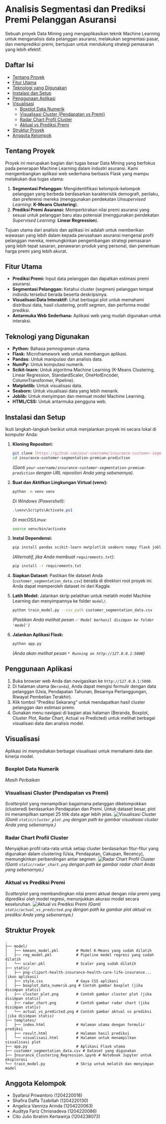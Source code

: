 # Analisis Segmentasi dan Prediksi Premi Pelanggan Asuransi

Sebuah proyek Data Mining yang mengaplikasikan teknik Machine Learning untuk menganalisis data pelanggan asuransi, melakukan segmentasi pasar, dan memprediksi premi, bertujuan untuk mendukung strategi pemasaran yang lebih efektif.

## Daftar Isi
- [Tentang Proyek](#tentang-proyek)
- [Fitur Utama](#fitur-utama)
- [Teknologi yang Digunakan](#teknologi-yang-digunakan)
- [Instalasi dan Setup](#instalasi-dan-setup)
- [Penggunaan Aplikasi](#penggunaan-aplikasi)
- [Visualisasi](#visualisasi)
  - [Boxplot Data Numerik](#boxplot-data-numerik)
  - [Visualisasi Cluster (Pendapatan vs Premi)](#visualisasi-cluster-pendapatan-vs-premi)
  - [Radar Chart Profil Cluster](#radar-chart-profil-cluster)
  - [Aktual vs Prediksi Premi](#aktual-vs-prediksi-premi)
- [Struktur Proyek](#struktur-proyek)
- [Anggota Kelompok](#anggota-kelompok)

## Tentang Proyek
Proyek ini merupakan bagian dari tugas besar Data Mining yang berfokus pada penerapan Machine Learning dalam industri asuransi. Kami mengembangkan aplikasi web sederhana berbasis Flask yang mampu melakukan dua tugas utama:
1.  **Segmentasi Pelanggan:** Mengidentifikasi kelompok-kelompok pelanggan yang berbeda berdasarkan karakteristik demografi, perilaku, dan preferensi mereka (menggunakan pendekatan *Unsupervised Learning*: **K-Means Clustering**).
2.  **Prediksi Premi Asuransi:** Memperkirakan nilai premi asuransi yang sesuai untuk pelanggan baru atau potensial (menggunakan pendekatan *Supervised Learning*: **Linear Regression**).

Tujuan utama dari analisis dan aplikasi ini adalah untuk memberikan wawasan yang lebih dalam kepada perusahaan asuransi mengenai profil pelanggan mereka, memungkinkan pengembangan strategi pemasaran yang lebih tepat sasaran, penawaran produk yang personal, dan penentuan harga premi yang lebih akurat.

## Fitur Utama
* **Prediksi Premi:** Input data pelanggan dan dapatkan estimasi premi asuransi.
* **Segmentasi Pelanggan:** Ketahui cluster (segmen) pelanggan tempat individu tersebut berada beserta deskripsinya.
* **Visualisasi Data Interaktif:** Lihat berbagai plot untuk memahami distribusi data, hasil clustering, profil segmen, dan performa model prediksi.
* **Antarmuka Web Sederhana:** Aplikasi web yang mudah digunakan untuk interaksi.

## Teknologi yang Digunakan
* **Python:** Bahasa pemrograman utama.
* **Flask:** Microframework web untuk membangun aplikasi.
* **Pandas:** Untuk manipulasi dan analisis data.
* **NumPy:** Untuk komputasi numerik.
* **Scikit-learn:** Untuk algoritma Machine Learning (K-Means Clustering, Linear Regression, StandardScaler, OneHotEncoder, ColumnTransformer, Pipeline).
* **Matplotlib:** Untuk visualisasi data.
* **Seaborn:** Untuk visualisasi data yang lebih menarik.
* **Joblib:** Untuk menyimpan dan memuat model Machine Learning.
* **HTML/CSS:** Untuk antarmuka pengguna web.

## Instalasi dan Setup

Ikuti langkah-langkah berikut untuk menjalankan proyek ini secara lokal di komputer Anda:

1.  **Kloning Repositori:**
    ```bash
    git clone [https://github.com/your-username/insurance-customer-segmentation-premium-prediction.git](https://github.com/your-username/insurance-customer-segmentation-premium-prediction.git)
    cd insurance-customer-segmentation-premium-prediction
    ```
    *(Ganti `your-username/insurance-customer-segmentation-premium-prediction` dengan URL repositori Anda yang sebenarnya).*

2.  **Buat dan Aktifkan Lingkungan Virtual (venv):**
    ```bash
    python -m venv venv
    ```
    *Di Windows (Powershell):*
    ```powershell
    .\venv\Scripts\Activate.ps1
    ```
    *Di macOS/Linux:*
    ```bash
    source venv/bin/activate
    ```

3.  **Instal Dependensi:**
    ```bash
    pip install pandas scikit-learn matplotlib seaborn numpy flask joblib
    ```
    *(Alternatif, jika Anda membuat `requirements.txt`):*
    ```bash
    pip install -r requirements.txt
    ```

4.  **Siapkan Dataset:**
    Pastikan file dataset Anda (`customer_segmentation_data.csv`) berada di direktori root proyek ini. Anda dapat memperoleh dataset ini dari Kaggle.

5.  **Latih Model:**
    Jalankan skrip pelatihan untuk melatih model Machine Learning dan menyimpannya ke folder `model/`.
    ```bash
    python train_model.py --csv_path customer_segmentation_data.csv
    ```
    *(Pastikan Anda melihat pesan `✅ Model berhasil disimpan ke folder 'model'`)*

6.  **Jalankan Aplikasi Flask:**
    ```bash
    python app.py
    ```
    *(Anda akan melihat pesan `* Running on http://127.0.0.1:5000`)*

## Penggunaan Aplikasi

1.  Buka browser web Anda dan navigasikan ke `http://127.0.0.1:5000`.
2.  Di halaman utama (`Beranda`), Anda dapat mengisi formulir dengan data pelanggan (Usia, Pendapatan Tahunan, Besarnya Pertanggungan, Riwayat Pembelian Terakhir).
3.  Klik tombol "Prediksi Sekarang" untuk mendapatkan hasil cluster pelanggan dan estimasi premi.
4.  Gunakan menu navigasi di bagian atas halaman (Beranda, Boxplot, Cluster Plot, Radar Chart, Actual vs Predicted) untuk melihat berbagai visualisasi data dan analisis model.

## Visualisasi

Aplikasi ini menyediakan berbagai visualisasi untuk memahami data dan kinerja model.

### Boxplot Data Numerik
*Masih Perbaikan*

### Visualisasi Cluster (Pendapatan vs Premi)
*Scatterplot* yang menampilkan bagaimana pelanggan dikelompokkan (clustered) berdasarkan Pendapatan dan Premi. Untuk dataset besar, plot ini menampilkan sampel 25 titik data agar lebih jelas.
![Visualisasi Cluster](static/cluster_plot.png)
*(Ganti `static/cluster_plot.png` dengan path ke gambar visualisasi cluster Anda yang sebenarnya.)*

### Radar Chart Profil Cluster
Menyajikan profil rata-rata untuk setiap cluster berdasarkan fitur-fitur yang digunakan dalam clustering (Usia, Pendapatan, Cakupan, Recency), memungkinkan perbandingan antar segmen.
![Radar Chart Profil Cluster](static/radar_chart.png)
*(Ganti `static/radar_chart.png` dengan path ke gambar radar chart Anda yang sebenarnya.)*

### Aktual vs Prediksi Premi
*Scatterplot* yang membandingkan nilai premi aktual dengan nilai premi yang diprediksi oleh model regresi, menunjukkan akurasi model secara keseluruhan.
![Aktual vs Prediksi Premi](static/actual_vs_predicted.png)
*(Ganti `static/actual_vs_predicted.png` dengan path ke gambar plot aktual vs prediksi Anda yang sebenarnya.)*

## Struktur Proyek
```
.
├── model/
│   ├── kmeans_model.pkl        # Model K-Means yang sudah dilatih
│   ├── reg_model.pkl           # Pipeline model regresi yang sudah dilatih
│   └── scaler.pkl              # Scaler yang sudah dilatih
├── static/
│   ├── png-clipart-health-insurance-health-care-life-insurance... (ikon aplikasi)
│   ├── style.css               # Gaya CSS aplikasi
│   ├── boxplot_data_numerik.png # Contoh gambar boxplot (jika disimpan statis)
│   ├── cluster_plot.png        # Contoh gambar cluster plot (jika disimpan statis)
│   ├── radar_chart.png         # Contoh gambar radar chart (jika disimpan statis)
│   └── actual_vs_predicted.png # Contoh gambar aktual vs prediksi (jika disimpan statis)
├── templates/
│   ├── index.html              # Halaman utama dengan formulir prediksi
│   ├── result.html             # Halaman hasil prediksi
│   └── visualisasi.html        # Halaman untuk menampilkan visualisasi plot
├── app.py                      # Aplikasi Flask utama
├── customer_segmentation_data.csv # Dataset yang digunakan
├── Insurance_Clustering_Regression.ipynb # Notebook Jupyter untuk eksplorasi
└── train_model.py              # Skrip untuk melatih dan menyimpan model
```

## Anggota Kelompok
* Syafarul Priwantoro (1204220018)
* Shafira Daffa Tzabillah (1204220130)
* Angelica Vanniza Arinda (1204220063)
* Auditya Fariz Chrisnadeva (1204220086)
* Cito Julio Ibrahim Kertawirja (1204238073)

